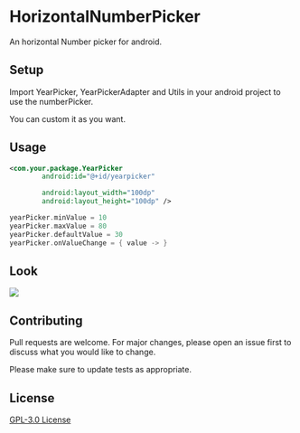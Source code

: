 # HorizontalNumberPicker

An horizontal Number picker for android.

## Setup

Import YearPicker, YearPickerAdapter and Utils in your android project to use the numberPicker.

 You can custom it as you want.

## Usage

```xml
<com.your.package.YearPicker
        android:id="@+id/yearpicker"

        android:layout_width="100dp"
        android:layout_height="100dp" />
```

```kotlin
yearPicker.minValue = 10
yearPicker.maxValue = 80
yearPicker.defaultValue = 30
yearPicker.onValueChange = { value -> }
```

## Look

![](HorizontalNumberPicker.gif)

## Contributing
Pull requests are welcome. For major changes, please open an issue first to discuss what you would like to change.

Please make sure to update tests as appropriate.

## License
[GPL-3.0 License](https://www.gnu.org/licenses/gpl-3.0.fr.html)
